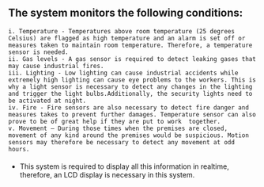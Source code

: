 ## The system monitors the following conditions:
    i. Temperature - Temperatures above room temperature (25 degrees Celsius) are flagged as high temperature and an alarm is set off or measures taken to maintain room temperature. Therefore, a temperature sensor is needed. 
    ii. Gas levels - A gas sensor is required to detect leaking gases that may cause industrial fires.
    iii. Lighting - Low lighting can cause industrial accidents while extremely high lighting can cause eye problems to the workers. This is why a light sensor is necessary to detect any changes in the lighting and trigger the light bulbs.Additionally, the security lights need to be activated at night.
    iv. Fire - Fire sensors are also necessary to detect fire danger and measures takes to prevent further damages. Temperature sensor can also prove to be of great help if they are put to work  together.
    v. Movement – During those times when the premises are closed, movement of any kind around the premises would be suspicious. Motion sensors may therefore be necessary to detect any movement at odd hours.
####
- This system is required to display all this information in realtime, therefore, an LCD display is necessary in this system.
